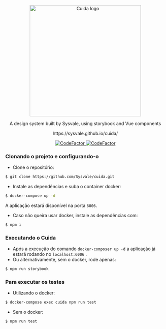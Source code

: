 <p align="center">
  <a href="https://sysvale.github.io/cuida">
    <img src="https://sysvale.github.io/cuida/static/media/CuidaTempLogo.f4adb1cc.png" alt="Cuida logo" width="350" />
  </a>
</p>

<div align="center">
  <p align="center">A design system built by Sysvale, using storybook and Vue components</p>
  <p align="center">https://sysvale.github.io/cuida/</p>
</div>

<p align="center">
  <a href="https://www.codefactor.io/repository/github/sysvale/cuida">
    <img src="https://www.codefactor.io/repository/github/sysvale/cuida/badge" alt="CodeFactor" />
  </a>
  
  <a href="https://travis-ci.com/Sysvale/cuida">
    <img src="https://travis-ci.com/Sysvale/cuida.svg?branch=master" alt="CodeFactor" />
  </a>
</p>

### Clonando o projeto e configurando-o

- Clone o repositório:

```bash 
$ git clone https://github.com/Sysvale/cuida.git
```

- Instale as dependências e suba o container docker:

```bash
$ docker-compose up -d
```
A aplicação estará disponível na porta `6006`.  
  
- Caso não queira usar docker, instale as dependências com:

```bash
$ npm i
```

### Executando o Cuida

- Após a execução do comando `docker-composer up -d` a aplicação já estará rodando no `localhost:6006`
.
- Ou alternativamente, sem o docker, rode apenas:

```bash
$ npm run storybook
```

### Para executar os testes

- Utilizando o docker:
```bash
$ docker-compose exec cuida npm run test
```

- Sem o docker:

```bash
$ npm run test
```
